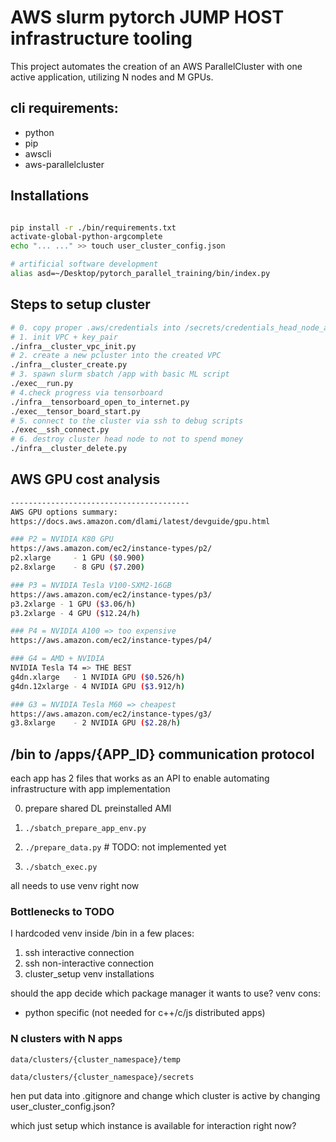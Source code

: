 
# AWS slurm pytorch JUMP HOST infrastructure tooling

This project automates the creation of an AWS ParallelCluster with one active application, utilizing N nodes and M GPUs.

## cli requirements:
- python
- pip
- awscli
- aws-parallelcluster

## Installations

```sh

pip install -r ./bin/requirements.txt
activate-global-python-argcomplete
echo "... ..." >> touch user_cluster_config.json 

# artificial software development
alias asd=~/Desktop/pytorch_parallel_training/bin/index.py

```



## Steps to setup cluster

```sh
# 0. copy proper .aws/credentials into /secrets/credentials_head_node_aws
# 1. init VPC + key_pair
./infra__cluster_vpc_init.py
# 2. create a new pcluster into the created VPC 
./infra__cluster_create.py
# 3. spawn slurm sbatch /app with basic ML script
./exec__run.py
# 4.check progress via tensorboard
./infra__tensorboard_open_to_internet.py
./exec__tensor_board_start.py
# 5. connect to the cluster via ssh to debug scripts
./exec__ssh_connect.py
# 6. destroy cluster head node to not to spend money
./infra__cluster_delete.py
```

## AWS GPU cost analysis

```sh
----------------------------------------
AWS GPU options summary:
https://docs.aws.amazon.com/dlami/latest/devguide/gpu.html

### P2 = NVIDIA K80 GPU
https://aws.amazon.com/ec2/instance-types/p2/
p2.xlarge     - 1 GPU ($0.900)
p2.8xlarge    - 8 GPU ($7.200)

### P3 = NVIDIA Tesla V100-SXM2-16GB
https://aws.amazon.com/ec2/instance-types/p3/
p3.2xlarge - 1 GPU ($3.06/h)
p3.2xlarge - 4 GPU ($12.24/h)

### P4 = NVIDIA A100 => too expensive
https://aws.amazon.com/ec2/instance-types/p4/

### G4 = AMD + NVIDIA 
NVIDIA Tesla T4 => THE BEST
g4dn.xlarge   - 1 NVIDIA GPU ($0.526/h)
g4dn.12xlarge - 4 NVIDIA GPU ($3.912/h)

### G3 = NVIDIA Tesla M60 => cheapest
https://aws.amazon.com/ec2/instance-types/g3/
g3.8xlarge    - 2 NVIDIA GPU ($2.28/h)
```



## /bin to /apps/{APP_ID} communication protocol

each app has 2 files that works as an API to enable automating infrastructure with app implementation

0. prepare shared DL preinstalled AMI

1. `./sbatch_prepare_app_env.py`

2. `./prepare_data.py` # TODO: not implemented yet

3. `./sbatch_exec.py` 

all needs to use venv right now

### Bottlenecks to TODO

I hardcoded venv inside /bin in a few places:
1. ssh interactive connection
2. ssh non-interactive connection 
3. cluster_setup venv installations

should the app decide which package manager it wants to use? 
venv cons:
- python specific (not needed for c++/c/js distributed apps)

### N clusters with N apps

`data/clusters/{cluster_namespace}/temp`

`data/clusters/{cluster_namespace}/secrets`

hen put data into .gitignore and change which cluster is active by changing user_cluster_config.json?

which just setup which instance is available for interaction right now?

